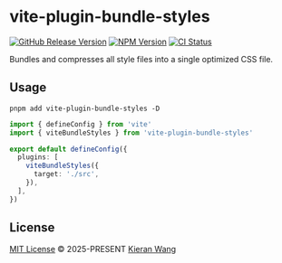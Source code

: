 # vite-plugin-bundle-styles

[![GitHub Release Version](https://img.shields.io/github/v/release/kieranwv/vite-plugin-bundle-styles?label=Release&color=%42b883)](https://github.com/kieranwv/vite-plugin-bundle-styles/releases)
[![NPM Version](https://img.shields.io/npm/v/vite-plugin-bundle-styles?style=flat&label=npm&color=%42b883)](https://www.npmjs.com/package/vite-plugin-bundle-styles)
[![CI Status](https://github.com/kieranwv/vite-plugin-bundle-styles/actions/workflows/ci.yml/badge.svg?branch=main&color=%42b883)](https://github.com/kieranwv/vite-plugin-bundle-styles/actions/workflows/ci.yml)

Bundles and compresses all style files into a single optimized CSS file.

## Usage

```
pnpm add vite-plugin-bundle-styles -D
```

```ts
import { defineConfig } from 'vite'
import { viteBundleStyles } from 'vite-plugin-bundle-styles'

export default defineConfig({
  plugins: [
    viteBundleStyles({
      target: './src',
    }),
  ],
})
```

## License

[MIT License](./LICENSE) © 2025-PRESENT [Kieran Wang](https://github.com/kieranwv/)

